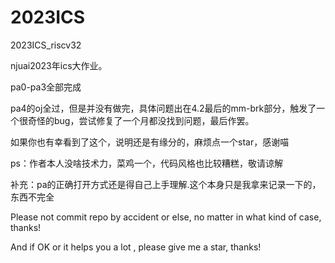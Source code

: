 # 2023ICS
2023ICS_riscv32

njuai2023年ics大作业。

pa0-pa3全部完成

pa4的oj全过，但是并没有做完，具体问题出在4.2最后的mm-brk部分，触发了一个很奇怪的bug，尝试修复了一个月都没找到问题，最后作罢。

如果你也有幸看到了这个，说明还是有缘分的，麻烦点一个star，感谢喵

ps：作者本人没啥技术力，菜鸡一个，代码风格也比较糟糕，敬请谅解

补充：pa的正确打开方式还是得自己上手理解.这个本身只是我拿来记录一下的，东西不完全

Please not commit repo by accident or else, no matter in what kind of case, thanks!

And if OK or it helps you a lot , please give me a star, thanks!
